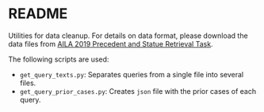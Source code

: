 # README

Utilities for data cleanup. For details on data format, please download
the data files from [AILA 2019 Precedent and Statue Retrieval
Task](https://zenodo.org/record/4063986#.X3dDPMIzaUl).

The following scripts are used:

- `get_query_texts.py`: Separates queries from a single file into several files.
- `get_query_prior_cases.py`: Creates `json` file with the prior cases of each
  query.
